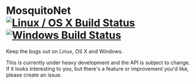 # MosquitoNet [![Linux / OS X Build Status](https://img.shields.io/travis/simon-bourne/MosquitoNet/master.svg?label=Linux%20/%20OS%20X%20build)](https://travis-ci.org/simon-bourne/MosquitoNet) [![Windows Build Status](https://img.shields.io/appveyor/ci/simon-bourne/mosquitonet/master.svg?label=Windows%20build)](https://ci.appveyor.com/project/simon-bourne/mosquitonet)

Keep the bugs out on Linux, OS X and Windows.

This is currently under heavy development and the API is subject to change. If it looks interesting to you, but there's
a feature or improvement you'd like, please create an issue.
